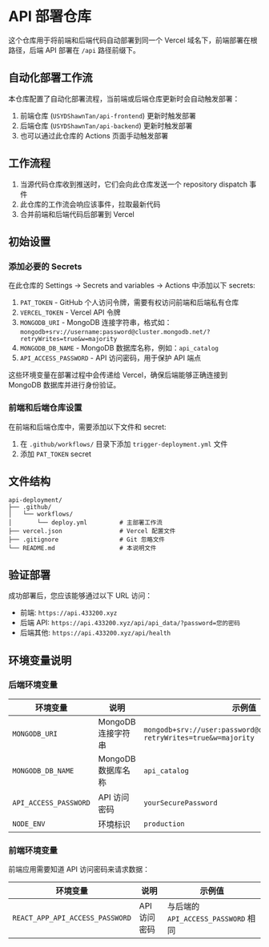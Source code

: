 # API 部署仓库

这个仓库用于将前端和后端代码自动部署到同一个 Vercel 域名下，前端部署在根路径，后端 API 部署在 `/api` 路径前缀下。

## 自动化部署工作流

本仓库配置了自动化部署流程，当前端或后端仓库更新时会自动触发部署：

1. 前端仓库 (`USYDShawnTan/api-frontend`) 更新时触发部署
2. 后端仓库 (`USYDShawnTan/api-backend`) 更新时触发部署
3. 也可以通过此仓库的 Actions 页面手动触发部署

## 工作流程

1. 当源代码仓库收到推送时，它们会向此仓库发送一个 repository dispatch 事件
2. 此仓库的工作流会响应该事件，拉取最新代码
3. 合并前端和后端代码后部署到 Vercel

## 初始设置

### 添加必要的 Secrets

在此仓库的 Settings -> Secrets and variables -> Actions 中添加以下 secrets:

1. `PAT_TOKEN` - GitHub 个人访问令牌，需要有权访问前端和后端私有仓库
2. `VERCEL_TOKEN` - Vercel API 令牌
3. `MONGODB_URI` - MongoDB 连接字符串，格式如：`mongodb+srv://username:password@cluster.mongodb.net/?retryWrites=true&w=majority`
4. `MONGODB_DB_NAME` - MongoDB 数据库名称，例如：`api_catalog`
5. `API_ACCESS_PASSWORD` - API 访问密码，用于保护 API 端点

这些环境变量在部署过程中会传递给 Vercel，确保后端能够正确连接到 MongoDB 数据库并进行身份验证。

### 前端和后端仓库设置

在前端和后端仓库中，需要添加以下文件和 secret:

1. 在 `.github/workflows/` 目录下添加 `trigger-deployment.yml` 文件
2. 添加 `PAT_TOKEN` secret

## 文件结构

```
api-deployment/
├── .github/
│   └── workflows/
│       └── deploy.yml         # 主部署工作流
├── vercel.json                # Vercel 配置文件
├── .gitignore                 # Git 忽略文件
└── README.md                  # 本说明文件
```

## 验证部署

成功部署后，您应该能够通过以下 URL 访问：

- 前端: `https://api.433200.xyz`
- 后端 API: `https://api.433200.xyz/api/api_data/?password=您的密码`
- 后端其他: `https://api.433200.xyz/api/health`

## 环境变量说明

### 后端环境变量

| 环境变量              | 说明               | 示例值                                                                         |
| --------------------- | ------------------ | ------------------------------------------------------------------------------ |
| `MONGODB_URI`         | MongoDB 连接字符串 | `mongodb+srv://user:password@cluster.mongodb.net/?retryWrites=true&w=majority` |
| `MONGODB_DB_NAME`     | MongoDB 数据库名称 | `api_catalog`                                                                  |
| `API_ACCESS_PASSWORD` | API 访问密码       | `yourSecurePassword`                                                           |
| `NODE_ENV`            | 环境标识           | `production`                                                                   |

### 前端环境变量

前端应用需要知道 API 访问密码来请求数据：

| 环境变量                        | 说明         | 示例值                              |
| ------------------------------- | ------------ | ----------------------------------- |
| `REACT_APP_API_ACCESS_PASSWORD` | API 访问密码 | 与后端的 `API_ACCESS_PASSWORD` 相同 |

